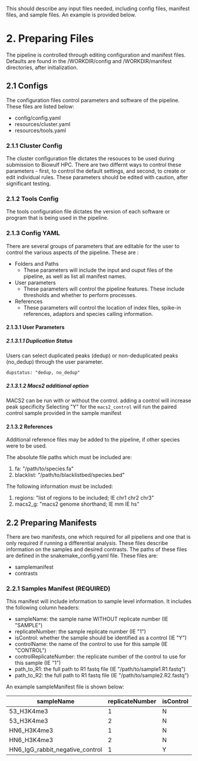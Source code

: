 This should describe any input files needed, including config files, manifest files, and sample files. An example is provided below.

# 2. Preparing Files
The pipeline is controlled through editing configuration and manifest files. Defaults are found in the /WORKDIR/config and /WORKDIR/manifest directories, after initialization.

## 2.1 Configs
The configuration files control parameters and software of the pipeline. These files are listed below:

- config/config.yaml
- resources/cluster.yaml
- resources/tools.yaml

### 2.1.1 Cluster Config
The cluster configuration file dictates the resouces to be used during submission to Biowulf HPC. There are two differnt ways to control these parameters - first, to control the default settings, and second, to create or edit individual rules. These parameters should be edited with caution, after significant testing.

### 2.1.2 Tools Config
The tools configuration file dictates the version of each software or program that is being used in the pipeline.

### 2.1.3 Config YAML
There are several groups of parameters that are editable for the user to control the various aspects of the pipeline. These are :

- Folders and Paths
    - These parameters will include the input and ouput files of the pipeline, as well as list all manifest names.
- User parameters
    - These parameters will control the pipeline features. These include thresholds and whether to perform processes.
- References
    - These parameters will control the location of index files, spike-in references, adaptors and species calling information.

#### 2.1.3.1 User Parameters 

##### 2.1.3.1.1 Duplication Status
Users can select duplicated peaks (dedup) or non-deduplicated peaks (no_dedup) through the user parameter.
```
dupstatus: "dedup, no_dedup" 
```

##### 2.1.3.1.2 Macs2 additional option
MACS2 can be run with or without the control. adding a control will increase peak specificity
Selecting "Y" for the `macs2_control` will run the paired control sample provided in the sample manifest

#### 2.1.3.2 References
Additional reference files may be added to the pipeline, if other species were to be used. 

The absolute file paths which must be included are:

1. fa: "/path/to/species.fa"
2. blacklist: "/path/to/blacklistbed/species.bed"

The following information must be included:

1. regions: "list of regions to be included; IE chr1 chr2 chr3"
2.  macs2_g: "macs2 genome shorthand; IE mm IE hs"

## 2.2 Preparing Manifests
There are two manifests, one which required for all pipeliens and one that is only required if running a differential analysis. These files describe information on the samples and desired contrasts. The paths of these files are defined in the snakemake_config.yaml file. These files are:

- samplemanifest
- contrasts

### 2.2.1 Samples Manifest (REQUIRED)
This manifest will include information to sample level information. It includes the following column headers:

- sampleName: the sample name WITHOUT replicate number (IE "SAMPLE")
- replicateNumber: the sample replicate number (IE "1")
- isControl: whether the sample should be identified as a control (IE "Y")
- controlName: the name of the control to use for this sample (IE "CONTROL")
- controlReplicateNumber: the replicate number of the control to use for this sample (IE "1")
- path_to_R1: the full path to R1 fastq file (IE "/path/to/sample1.R1.fastq")
- path_to_R2: the full path to R1 fastq file (IE "/path/to/sample2.R2.fastq")

An example sampleManifest file is shown below:


| sampleName| replicateNumber| isControl| controlName| controlReplicateNumber| path_to_R1| path_to_R2
| --- |--- |--- |--- |--- |--- |--- |
| 53_H3K4me3| 1| N| HN6_IgG_rabbit_negative_control| 1| PIPELINE_HOME/.test/53_H3K4me3_1.R1.fastq.gz| PIPELINE_HOME/.test/53_H3K4me3_1.R2.fastq.gz
| 53_H3K4me3| 2| N| HN6_IgG_rabbit_negative_control| 1| PIPELINE_HOME/.test/53_H3K4me3_2.R1.fastq.gz| PIPELINE_HOME/.test/53_H3K4me3_2.R2.fastq.gz
| HN6_H3K4me3| 1| N| HN6_IgG_rabbit_negative_control| 1| PIPELINE_HOME/.test/HN6_H3K4me3_1.R1.fastq.gz| PIPELINE_HOME/.test/HN6_H3K4me3_1.R2.fastq.gz
| HN6_H3K4me3| 2| N| HN6_IgG_rabbit_negative_control| 1| PIPELINE_HOME/.test/HN6_H3K4me3_2.R1.fastq.gz| PIPELINE_HOME/.test/HN6_H3K4me3_2.R2.fastq.gz
| HN6_IgG_rabbit_negative_control| 1| Y| -| -| PIPELINE_HOME/.test/HN6_IgG_rabbit_negative_control_1.R1.fastq.gz| PIPELINE_HOME/.test/HN6_IgG_rabbit_negative_control_1.R2.fastq.gz